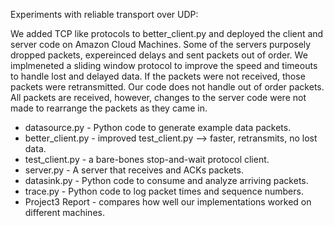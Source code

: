 Experiments with reliable transport over UDP: 

We added TCP like protocols to better_client.py and deployed the client and server code on Amazon 
Cloud Machines. Some of the servers purposely dropped packets, expereinced delays and sent packets out of order. 
We implmeneted a sliding window protocol to improve the speed and timeouts to handle lost and delayed data. 
If the packets were not received, those packets were retransmitted. Our code does not handle out of order packets. 
All packets are received, however, changes to the server code were not made to rearrange the packets as they came in. 

* datasource.py - Python code to generate example data packets.
* better_client.py - improved test_client.py --> faster, retransmits, no lost data. 
* test_client.py - a bare-bones stop-and-wait protocol client. 
* server.py - A server that receives and ACKs packets.
* datasink.py - Python code to consume and analyze arriving packets.
* trace.py - Python code to log packet times and sequence numbers.
* Project3 Report - compares how well our implementations worked on different machines. 
